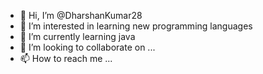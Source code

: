 - 👋 Hi, I’m @DharshanKumar28
- 👀 I’m interested in learning new programming languages
- 🌱 I’m currently learning java
- 💞️ I’m looking to collaborate on ...
- 📫 How to reach me ...

<!---
DharshanKumar28/DharshanKumar28 is a ✨ special ✨ repository because its `README.md` (this file) appears on your GitHub profile.
You can click the Preview link to take a look at your changes.
--->
